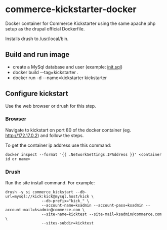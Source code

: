 # commerce-kickstarter-docker
Docker container for Commerce Kickstarter using the same apache php setup as the drupal official Dockerfile.

Installs drush to /usr/local/bin.

## Build and run image
* create a MySql database and user (example: [init.sql](https://github.com/chatch/commerce-kickstarter-docker/blob/master/init.sql))
* docker build --tag=kickstarter .
* docker run -d --name=kickstarter kickstarter

## Configure kickstart
Use the web browser or drush for this step.

### Browser
Navigate to kickstart on port 80 of the docker container (eg. http://172.17.0.2) and follow the steps.

To get the container ip address use this command:
```
docker inspect --format '{{ .NetworkSettings.IPAddress }}' <container id or name>
```

### Drush
Run the site install command. For example:
```
drush -y si commerce_kickstart --db-url=mysql://kick:kick@mysql.host/kick \
                --db-prefix="kick_" \
                --account-name=ksadmin --account-pass=ksadmin --account-mail=ksadmin@commerce.com \
                --site-name=kicktest --site-mail=ksadmin@commerce.com \
                --sites-subdir=kicktest
```
